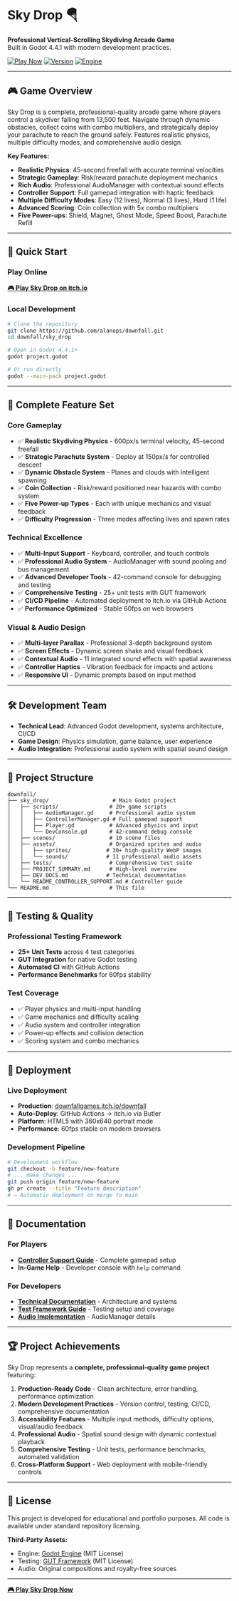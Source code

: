 # Sky Drop 🪂

**Professional Vertical-Scrolling Skydiving Arcade Game**  
Built in Godot 4.4.1 with modern development practices.

[![Play Now](https://img.shields.io/badge/Play%20Now-itch.io-FF6B6B?style=for-the-badge&logo=itch.io)](https://downfallgames.itch.io/downfall)
[![Version](https://img.shields.io/badge/Version-1.0.0-4CAF50?style=for-the-badge)](./sky_drop/VERSION)
[![Engine](https://img.shields.io/badge/Engine-Godot%204.4.1-478CBF?style=for-the-badge&logo=godot-engine)](https://godotengine.org/)

---

## 🎮 Game Overview

Sky Drop is a complete, professional-quality arcade game where players control a skydiver falling from 13,500 feet. Navigate through dynamic obstacles, collect coins with combo multipliers, and strategically deploy your parachute to reach the ground safely. Features realistic physics, multiple difficulty modes, and comprehensive audio design.

**Key Features:**
- **Realistic Physics**: 45-second freefall with accurate terminal velocities
- **Strategic Gameplay**: Risk/reward parachute deployment mechanics
- **Rich Audio**: Professional AudioManager with contextual sound effects
- **Controller Support**: Full gamepad integration with haptic feedback
- **Multiple Difficulty Modes**: Easy (12 lives), Normal (3 lives), Hard (1 life)
- **Advanced Scoring**: Coin collection with 5x combo multipliers
- **Five Power-ups**: Shield, Magnet, Ghost Mode, Speed Boost, Parachute Refill

---

## 🚀 Quick Start

### Play Online
**[🎮 Play Sky Drop on itch.io](https://downfallgames.itch.io/downfall)**

### Local Development
```bash
# Clone the repository
git clone https://github.com/alanops/downfall.git
cd downfall/sky_drop

# Open in Godot 4.4.1+
godot project.godot

# Or run directly
godot --main-pack project.godot
```

---

## 🎯 Complete Feature Set

### Core Gameplay
- ✅ **Realistic Skydiving Physics** - 600px/s terminal velocity, 45-second freefall
- ✅ **Strategic Parachute System** - Deploy at 150px/s for controlled descent
- ✅ **Dynamic Obstacle System** - Planes and clouds with intelligent spawning
- ✅ **Coin Collection** - Risk/reward positioned near hazards with combo system
- ✅ **Five Power-up Types** - Each with unique mechanics and visual feedback
- ✅ **Difficulty Progression** - Three modes affecting lives and spawn rates

### Technical Excellence
- ✅ **Multi-Input Support** - Keyboard, controller, and touch controls
- ✅ **Professional Audio System** - AudioManager with sound pooling and bus management
- ✅ **Advanced Developer Tools** - 42-command console for debugging and testing
- ✅ **Comprehensive Testing** - 25+ unit tests with GUT framework
- ✅ **CI/CD Pipeline** - Automated deployment to itch.io via GitHub Actions
- ✅ **Performance Optimized** - Stable 60fps on web browsers

### Visual & Audio Design
- ✅ **Multi-layer Parallax** - Professional 3-depth background system
- ✅ **Screen Effects** - Dynamic screen shake and visual feedback
- ✅ **Contextual Audio** - 11 integrated sound effects with spatial awareness
- ✅ **Controller Haptics** - Vibration feedback for impacts and actions
- ✅ **Responsive UI** - Dynamic prompts based on input method

---

## 🛠 Development Team

- **Technical Lead**: Advanced Godot development, systems architecture, CI/CD
- **Game Design**: Physics simulation, game balance, user experience
- **Audio Integration**: Professional audio system with spatial sound design

---

## 📂 Project Structure

```
downfall/
├── sky_drop/                    # Main Godot project
│   ├── scripts/                # 20+ game scripts
│   │   ├── AudioManager.gd     # Professional audio system
│   │   ├── ControllerManager.gd # Full gamepad support
│   │   ├── Player.gd           # Advanced physics and input
│   │   └── DevConsole.gd       # 42-command debug console
│   ├── scenes/                 # 10 scene files
│   ├── assets/                 # Organized sprites and audio
│   │   ├── sprites/           # 30+ high-quality WebP images
│   │   └── sounds/            # 11 professional audio assets
│   ├── tests/                  # Comprehensive test suite
│   ├── PROJECT_SUMMARY.md      # High-level overview
│   ├── DEV_DOCS.md            # Technical documentation
│   └── README_CONTROLLER_SUPPORT.md # Controller guide
└── README.md                   # This file
```

---

## 🧪 Testing & Quality

### Professional Testing Framework
- **25+ Unit Tests** across 4 test categories
- **GUT Integration** for native Godot testing
- **Automated CI** with GitHub Actions
- **Performance Benchmarks** for 60fps stability

### Test Coverage
- ✅ Player physics and multi-input handling
- ✅ Game mechanics and difficulty scaling  
- ✅ Audio system and controller integration
- ✅ Power-up effects and collision detection
- ✅ Scoring system and combo mechanics

---

## 🚢 Deployment

### Live Deployment
- **Production**: [downfallgames.itch.io/downfall](https://downfallgames.itch.io/downfall)
- **Auto-Deploy**: GitHub Actions → itch.io via Butler
- **Platform**: HTML5 with 360x640 portrait mode
- **Performance**: 60fps stable on modern browsers

### Development Pipeline
```bash
# Development workflow
git checkout -b feature/new-feature
# ... make changes ...
git push origin feature/new-feature
gh pr create --title "Feature description"
# → Automatic deployment on merge to main
```

---

## 📖 Documentation

### For Players
- **[Controller Support Guide](./sky_drop/README_CONTROLLER_SUPPORT.md)** - Complete gamepad setup
- **In-Game Help** - Developer console with `help` command

### For Developers  
- **[Technical Documentation](./sky_drop/DEV_DOCS.md)** - Architecture and systems
- **[Test Framework Guide](./sky_drop/TEST_REPORT.md)** - Testing setup and coverage
- **[Audio Implementation](./sky_drop/SOUNDS_NEEDED.md)** - AudioManager details

---

## 🏆 Project Achievements

Sky Drop represents a **complete, professional-quality game project** featuring:

1. **Production-Ready Code** - Clean architecture, error handling, performance optimization
2. **Modern Development Practices** - Version control, testing, CI/CD, comprehensive documentation  
3. **Accessibility Features** - Multiple input methods, difficulty options, visual/audio feedback
4. **Professional Audio** - Spatial sound design with dynamic contextual playback
5. **Comprehensive Testing** - Unit tests, performance benchmarks, automated validation
6. **Cross-Platform Support** - Web deployment with mobile-friendly controls

---

## 📄 License

This project is developed for educational and portfolio purposes. All code is available under standard repository licensing.

**Third-Party Assets:**
- Engine: [Godot Engine](https://godotengine.org/) (MIT License)
- Testing: [GUT Framework](https://github.com/bitwes/Gut) (MIT License)
- Audio: Original compositions and royalty-free sources

---

**[🎮 Play Sky Drop Now](https://downfallgames.itch.io/downfall)**


